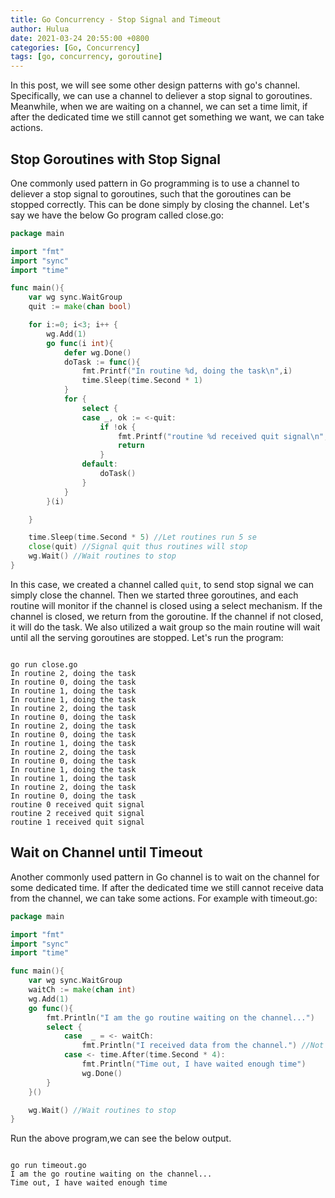```yaml
---
title: Go Concurrency - Stop Signal and Timeout
author: Hulua
date: 2021-03-24 20:55:00 +0800
categories: [Go, Concurrency]
tags: [go, concurrency, goroutine]
---
```


In this post, we will see some other design patterns with go's channel. Specifically, we can use a channel to deliever a stop signal to goroutines. Meanwhile, when we are waiting on a channel, we can set a time limit, if after the dedicated time we still cannot get something we want, we can take actions.

## Stop Goroutines with Stop Signal

One commonly used pattern in Go programming is to use a channel to deliever a stop signal to goroutines, such that the goroutines can be stopped correctly. This can be done simply by closing the channel.  Let's say we have the below Go program called close.go:

```go
package main

import "fmt"
import "sync"
import "time"

func main(){
    var wg sync.WaitGroup
    quit := make(chan bool)

    for i:=0; i<3; i++ {
        wg.Add(1)
        go func(i int){
            defer wg.Done()
            doTask := func(){
                fmt.Printf("In routine %d, doing the task\n",i)
                time.Sleep(time.Second * 1)
            }
            for {
                select {
                case _, ok := <-quit:
                    if !ok {
                        fmt.Printf("routine %d received quit signal\n", i)
                        return
                    }
                default:
                    doTask()
                }
            }
        }(i)

    }

    time.Sleep(time.Second * 5) //Let routines run 5 se
    close(quit) //Signal quit thus routines will stop
    wg.Wait() //Wait routines to stop
}

```

In this case, we created a channel called ```quit```, to send stop signal we can simply close the channel. Then we started three goroutines, and each routine will monitor if the channel is closed using a select mechanism. If the channel is closed, we return from the goroutine. If the channel if not closed, it will do the task.  We also utilized a wait group so the main routine will wait until all the serving goroutines are stopped. Let's run the program:

```console

go run close.go
In routine 2, doing the task
In routine 0, doing the task
In routine 1, doing the task
In routine 1, doing the task
In routine 2, doing the task
In routine 0, doing the task
In routine 2, doing the task
In routine 0, doing the task
In routine 1, doing the task
In routine 2, doing the task
In routine 0, doing the task
In routine 1, doing the task
In routine 1, doing the task
In routine 2, doing the task
In routine 0, doing the task
routine 0 received quit signal
routine 2 received quit signal
routine 1 received quit signal

```

## Wait on Channel until Timeout

Another commonly used pattern in Go channel is to wait on the channel for some dedicated time. If after the dedicated time we still cannot receive data from the channel, we can take some actions. For example with timeout.go:

```go
package main

import "fmt"
import "sync"
import "time"

func main(){
    var wg sync.WaitGroup
    waitCh := make(chan int)
    wg.Add(1)
    go func(){
        fmt.Println("I am the go routine waiting on the channel...")
        select {
            case  _ = <- waitCh:
                fmt.Println("I received data from the channel.") //Not reachable
            case <- time.After(time.Second * 4):
                fmt.Println("Time out, I have waited enough time")
                wg.Done()
        }
    }()

    wg.Wait() //Wait routines to stop
}
```

Run the above program,we can see the below output.

```console

go run timeout.go
I am the go routine waiting on the channel...
Time out, I have waited enough time

```

